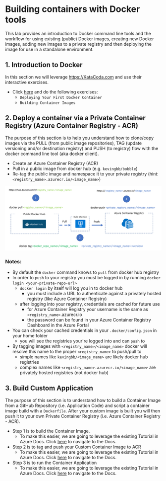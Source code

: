 # Building containers with Docker tools

This lab provides an introduction to Docker command line tools and the workflow for using existing (public) Docker images, creating new Docker images, adding new images to a private registry and then deploying the image for use in a standalone environment.


## 1. Introduction to Docker

In this section we will leverage https://KataCoda.com and use their interactive exercises.

- Click [here](https://katacoda.com/courses/docker) and do the following exercises:
    - ``Deploying Your First Docker Container``
    - ``Building Container Images``

## 2. Deploy a container via a Private Container Registry (Azure Container Registry - ACR)

The purpose of this section is to help you understand how to clone/copy images via the PULL (from public image repositories), TAG (update versioning and/or destination registry) and PUSH (to registry) flow with the docker command line tool (aka docker client).

- Create an Azure Container Registry (ACR)
- Pull in a public image from docker hub (e.g. ```kevingbb/bobble```)
- Re-tag the public image and namespace it to your private registry (hint: ```<registry_name>.azurecr.io/<image_name>```)

![pull/tag/push](images/docker_push_to_registry.png)

### Notes:

- By default the ```docker``` command knows to ```pull``` from docker hub registry
- In order to ```push``` to your registry you must be logged in by running ```docker login <your-private-repo-url>```
    - ```docker login``` by itself will log you in to docker hub
        - you must include a URL to authenticate against a privately hosted registry (like Azure Container Registry)
    - after logging into your registry, credentials are cached for future use
        - for Azure Container Registry your username is the same as ```<registry_name>```.azurecr.io
        - the password can be found in your Azure Container Registry Dashboard in the Azure Portal
- You can check your cached credentials in your ```.docker/config.json``` in your home folder
    - you will see the registries your're logged into and can ```push``` to
- By tagging images with ```<registry_name>/<image_name>``` docker will resolve this name to the proper ```<registry_name>``` to push/pull to
    - simple names like ```kevingbb/<image_name>``` are likely docker hub registries
    - complex names like ```<registry_name>.azurecr.io/<image_name>``` are privately hosted registries (not docker hub)

## 3. Build Custom Application

The purpose of this section is to understand how to build a Container Image from a GitHub Repository (i.e. Application Code) and script a container image build with a ```Dockerfile```. After your custom image is built you will then push it to your own Private Container Registry (i.e. Azure Container Registry - ACR).

- Step 1 is to build the Container Image. 
    - To make this easier, we are going to leverage the existing Tutorial in Azure Docs. Click [here](https://docs.microsoft.com/en-us/azure/aks/tutorial-kubernetes-prepare-app) to navigate to the Docs.
- Step 2 is to tag and push your Custom Container Image to ACR
    - To make this easier, we are going to leverage the existing Tutorial in Azure Docs. Click [here](https://docs.microsoft.com/en-us/azure/aks/tutorial-kubernetes-prepare-acr) to navigate to the Docs.
- Step 3 is to run the Container Application
    - To make this easier, we are going to leverage the existing Tutorial in Azure Docs. Click [here](https://docs.microsoft.com/en-us/azure/aks/tutorial-kubernetes-deploy-application) to navigate to the Docs.